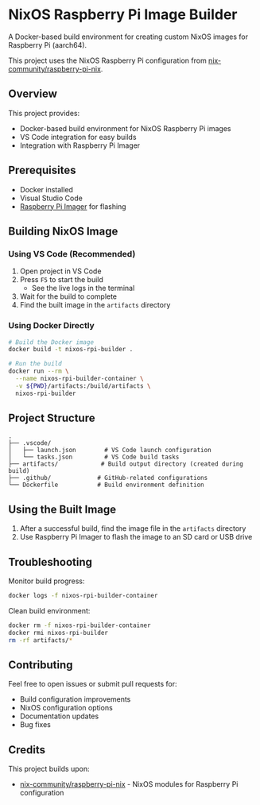 # NixOS Raspberry Pi Image Builder

A Docker-based build environment for creating custom NixOS images for Raspberry Pi (aarch64).

This project uses the NixOS Raspberry Pi configuration from [nix-community/raspberry-pi-nix](https://github.com/nix-community/raspberry-pi-nix).

## Overview

This project provides:
- Docker-based build environment for NixOS Raspberry Pi images
- VS Code integration for easy builds
- Integration with Raspberry Pi Imager

## Prerequisites

- Docker installed
- Visual Studio Code
- [Raspberry Pi Imager](https://www.raspberrypi.com/software/) for flashing

## Building NixOS Image

### Using VS Code (Recommended)

1. Open project in VS Code
2. Press `F5` to start the build
   - See the live logs in the  terminal
3. Wait for the build to complete
4. Find the built image in the `artifacts` directory

### Using Docker Directly

```bash
# Build the Docker image
docker build -t nixos-rpi-builder .

# Run the build
docker run --rm \
  --name nixos-rpi-builder-container \
  -v ${PWD}/artifacts:/build/artifacts \
  nixos-rpi-builder
```

## Project Structure

```
.
├── .vscode/
│   ├── launch.json        # VS Code launch configuration
│   └── tasks.json         # VS Code build tasks
├── artifacts/            # Build output directory (created during build)
├── .github/             # GitHub-related configurations
└── Dockerfile           # Build environment definition
```

## Using the Built Image

1. After a successful build, find the image file in the `artifacts` directory
2. Use Raspberry Pi Imager to flash the image to an SD card or USB drive

## Troubleshooting

Monitor build progress:
```bash
docker logs -f nixos-rpi-builder-container
```

Clean build environment:
```bash
docker rm -f nixos-rpi-builder-container
docker rmi nixos-rpi-builder
rm -rf artifacts/*
```

## Contributing

Feel free to open issues or submit pull requests for:
- Build configuration improvements
- NixOS configuration options
- Documentation updates
- Bug fixes

## Credits

This project builds upon:
- [nix-community/raspberry-pi-nix](https://github.com/nix-community/raspberry-pi-nix) - NixOS modules for Raspberry Pi configuration
